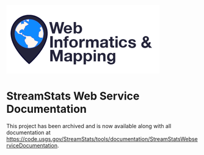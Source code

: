 ![WiM](wimlogo.png)

# StreamStats Web Service Documentation

This project has been archived and is now available along with all documentation at https://code.usgs.gov/StreamStats/tools/documentation/StreamStatsWebserviceDocumentation.
